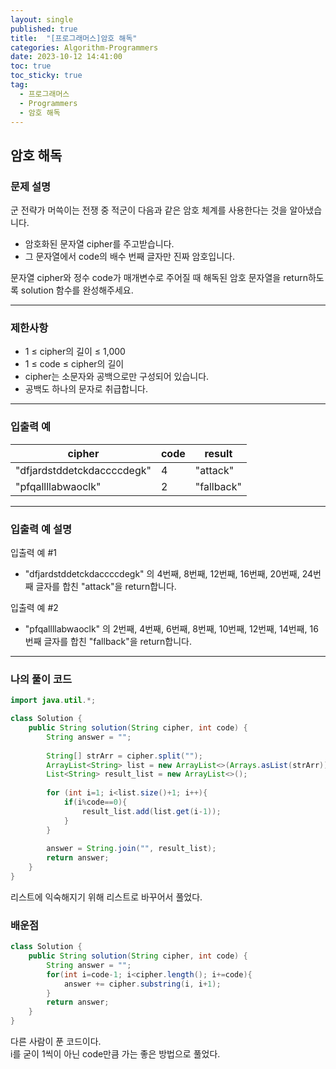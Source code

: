 ```yaml
---
layout: single
published: true
title:  "[프로그래머스]암호 해독"
categories: Algorithm-Programmers
date: 2023-10-12 14:41:00
toc: true
toc_sticky: true
tag:   
  - 프로그래머스
  - Programmers
  - 암호 해독
---
```


## 암호 해독

### 문제 설명

군 전략가 머쓱이는 전쟁 중 적군이 다음과 같은 암호 체계를 사용한다는 것을 알아냈습니다.

* 암호화된 문자열 cipher를 주고받습니다.
* 그 문자열에서 code의 배수 번째 글자만 진짜 암호입니다.  
  
문자열 cipher와 정수 code가 매개변수로 주어질 때 해독된 암호 문자열을 return하도록 solution 함수를 완성해주세요.



----------------

### 제한사항

* 1 ≤ cipher의 길이 ≤ 1,000
* 1 ≤ code ≤ cipher의 길이
* cipher는 소문자와 공백으로만 구성되어 있습니다.
* 공백도 하나의 문자로 취급합니다.


----------------

### 입출력 예

|cipher|	code|	result|
|---|---|---|
|"dfjardstddetckdaccccdegk"|	4|	"attack"|
|"pfqallllabwaoclk"|	2|	"fallback"|

----------------

### 입출력 예 설명

입출력 예 #1  

* "dfjardstddetckdaccccdegk" 의 4번째, 8번째, 12번째, 16번째, 20번째, 24번째 글자를 합친 "attack"을 return합니다.
  

입출력 예 #2  

* "pfqallllabwaoclk" 의 2번째, 4번째, 6번째, 8번째, 10번째, 12번째, 14번째, 16번째 글자를 합친 "fallback"을 return합니다.
  

  

----------------

### 나의 풀이 코드

```java
import java.util.*;

class Solution {
    public String solution(String cipher, int code) {
        String answer = "";
        
        String[] strArr = cipher.split("");
        ArrayList<String> list = new ArrayList<>(Arrays.asList(strArr));
        List<String> result_list = new ArrayList<>();
        
        for (int i=1; i<list.size()+1; i++){
            if(i%code==0){
                result_list.add(list.get(i-1));
            }
        }
        
        answer = String.join("", result_list);
        return answer;
    }
}
```

리스트에 익숙해지기 위해 리스트로 바꾸어서 풀었다. 




### 배운점


```java
class Solution {
    public String solution(String cipher, int code) {
        String answer = "";
        for(int i=code-1; i<cipher.length(); i+=code){
            answer += cipher.substring(i, i+1);
        }
        return answer;
    }
}
```

다른 사람이 푼 코드이다.  
i를 굳이 1씩이 아닌 code만큼 가는 좋은 방법으로 풀었다.